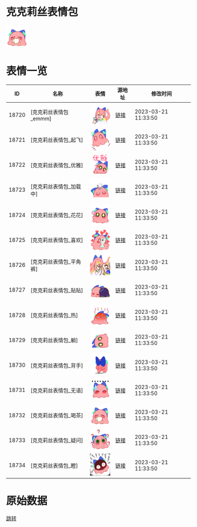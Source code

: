 # 克克莉丝表情包

<img src="./cover.png" height="60" alt="cover" />

# 表情一览

|ID|名称|表情|源地址|修改时间|
|----|----|----|----|----|
|18720|[克克莉丝表情包_emmm]|<img src="./pic/018720_%5B克克莉丝表情包_emmm%5D.png" height="60" alt="emmm"/>|[链接](https://i0.hdslb.com/bfs/garb/8f26536c973f80b3c357479701697e4ba7aaf9c5.png)|2023-03-21 11:33:50|
|18721|[克克莉丝表情包_起飞]|<img src="./pic/018721_%5B克克莉丝表情包_起飞%5D.png" height="60" alt="起飞"/>|[链接](https://i0.hdslb.com/bfs/garb/d21e851faba7fc7b366f0df6f99cabe8a49715cf.png)|2023-03-21 11:33:50|
|18722|[克克莉丝表情包_优雅]|<img src="./pic/018722_%5B克克莉丝表情包_优雅%5D.png" height="60" alt="优雅"/>|[链接](https://i0.hdslb.com/bfs/garb/80ce6e6b30d4099745178ea4645d273a92465297.png)|2023-03-21 11:33:50|
|18723|[克克莉丝表情包_加载中]|<img src="./pic/018723_%5B克克莉丝表情包_加载中%5D.png" height="60" alt="加载中"/>|[链接](https://i0.hdslb.com/bfs/garb/657dd3f3efaf99cbaba087d01b50f68637a8b46e.png)|2023-03-21 11:33:50|
|18724|[克克莉丝表情包_花花]|<img src="./pic/018724_%5B克克莉丝表情包_花花%5D.png" height="60" alt="花花"/>|[链接](https://i0.hdslb.com/bfs/garb/f174f7fb7a7f3efcd878383ac5b9e9a641f2767e.png)|2023-03-21 11:33:50|
|18725|[克克莉丝表情包_喜欢]|<img src="./pic/018725_%5B克克莉丝表情包_喜欢%5D.png" height="60" alt="喜欢"/>|[链接](https://i0.hdslb.com/bfs/garb/b0d9af7fbaa0acb307d6f1ab655cbec62fce5992.png)|2023-03-21 11:33:50|
|18726|[克克莉丝表情包_平角裤]|<img src="./pic/018726_%5B克克莉丝表情包_平角裤%5D.png" height="60" alt="平角裤"/>|[链接](https://i0.hdslb.com/bfs/garb/fa538adc83075c1d0058b79c6c436b3250ea5948.png)|2023-03-21 11:33:50|
|18727|[克克莉丝表情包_贴贴]|<img src="./pic/018727_%5B克克莉丝表情包_贴贴%5D.png" height="60" alt="贴贴"/>|[链接](https://i0.hdslb.com/bfs/garb/55dc97221f7c5e1d328e5b8db7dc12cf9ba8566e.png)|2023-03-21 11:33:50|
|18728|[克克莉丝表情包_热]|<img src="./pic/018728_%5B克克莉丝表情包_热%5D.png" height="60" alt="热"/>|[链接](https://i0.hdslb.com/bfs/garb/e97139563e7c0a629ed71baf731069cb93bf6613.png)|2023-03-21 11:33:50|
|18729|[克克莉丝表情包_躺]|<img src="./pic/018729_%5B克克莉丝表情包_躺%5D.png" height="60" alt="躺"/>|[链接](https://i0.hdslb.com/bfs/garb/a6b4352dffbae539d46eb579cfe80eb2b7ea3623.png)|2023-03-21 11:33:50|
|18730|[克克莉丝表情包_背手]|<img src="./pic/018730_%5B克克莉丝表情包_背手%5D.png" height="60" alt="背手"/>|[链接](https://i0.hdslb.com/bfs/garb/e3cb0238a9e54c788af108fc5c2433aa05aa7f85.png)|2023-03-21 11:33:50|
|18731|[克克莉丝表情包_无语]|<img src="./pic/018731_%5B克克莉丝表情包_无语%5D.png" height="60" alt="无语"/>|[链接](https://i0.hdslb.com/bfs/garb/74b8520cc882dbcb26d56eb785624f57450582e3.png)|2023-03-21 11:33:50|
|18732|[克克莉丝表情包_喝茶]|<img src="./pic/018732_%5B克克莉丝表情包_喝茶%5D.png" height="60" alt="喝茶"/>|[链接](https://i0.hdslb.com/bfs/garb/6ceb91eef64e183a3b774b543418bb742880493f.png)|2023-03-21 11:33:50|
|18733|[克克莉丝表情包_疑问]|<img src="./pic/018733_%5B克克莉丝表情包_疑问%5D.png" height="60" alt="疑问"/>|[链接](https://i0.hdslb.com/bfs/garb/b5b762bc2052a9e3cf3f2e5161031a1cb529f690.png)|2023-03-21 11:33:50|
|18734|[克克莉丝表情包_瞪]|<img src="./pic/018734_%5B克克莉丝表情包_瞪%5D.png" height="60" alt="瞪"/>|[链接](https://i0.hdslb.com/bfs/garb/9d27795b7839df87f6166b047523161b8dbf67e4.png)|2023-03-21 11:33:50|

# 原始数据

[跳转](./raw.json)

